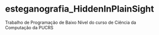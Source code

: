 # esteganografia_HiddenInPlainSight
Trabalho de Programação de Baixo Nível do curso de Ciência da Computação da PUCRS
